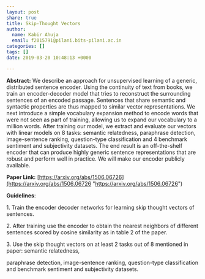 ```yaml
---
layout: post
share: true
title: Skip-Thought Vectors
author:
  name: Kabir Ahuja
  email: f2015791@pilani.bits-pilani.ac.in
categories: []
tags: []
date: 2019-03-20 10:48:13 +0000

---
```

**Abstract:** We describe an approach for unsupervised learning of a generic, distributed sentence encoder. Using the continuity of text from books, we train an encoder-decoder model that tries to reconstruct the surrounding sentences of an encoded passage. Sentences that share semantic and syntactic properties are thus mapped to similar vector representations. We next introduce a simple vocabulary expansion method to encode words that were not seen as part of training, allowing us to expand our vocabulary to a million words. After training our model, we extract and evaluate our vectors with linear models on 8 tasks: semantic relatedness, paraphrase detection, image-sentence ranking, question-type classification and 4 benchmark sentiment and subjectivity datasets. The end result is an off-the-shelf encoder that can produce highly generic sentence representations that are robust and perform well in practice. We will make our encoder publicly available.

**Paper Link:** [https://arxiv.org/abs/1506.06726](https://arxiv.org/abs/1506.06726 "https://arxiv.org/abs/1506.06726")

**Guidelines**:

1\. Train the encoder decoder networks for learning skip thought vectors of sentences.

2\. After training use the encoder to obtain the nearest neighbors of different sentences scored by cosine similarity as in table 2 of the paper.

3\. Use the skip thought vectors on at least 2 tasks out of 8 mentioned in paper: semantic relatedness,

paraphrase detection, image-sentence ranking, question-type classification and benchmark sentiment and subjectivity datasets.